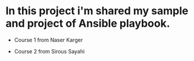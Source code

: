# In this project i'm shared my sample and project of Ansible playbook.

- Course 1 from Naser Karger

- Course 2 from Sirous Sayahi
